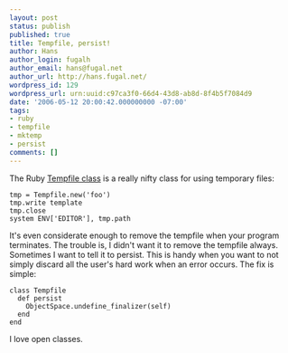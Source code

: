 ```yaml
---
layout: post
status: publish
published: true
title: Tempfile, persist!
author: Hans
author_login: fugalh
author_email: hans@fugal.net
author_url: http://hans.fugal.net/
wordpress_id: 129
wordpress_url: urn:uuid:c97ca3f0-66d4-43d8-ab8d-8f4b5f7084d9
date: '2006-05-12 20:00:42.000000000 -07:00'
tags:
- ruby
- tempfile
- mktemp
- persist
comments: []
---
```

<p>The Ruby <a href="http://www.ruby-doc.org/stdlib/libdoc/tempfile/rdoc/index.html">Tempfile
class</a> is a
really nifty class for using temporary files:</p>

<pre><code>tmp = Tempfile.new('foo')
tmp.write template
tmp.close
system ENV['EDITOR'], tmp.path
</code></pre>

<p>It's even considerate enough to remove the tempfile when your program
terminates. The trouble is, I didn't want it to remove the tempfile always.
Sometimes I want to tell it to persist. This is handy when you want to not
simply discard all the user's hard work when an error occurs. The fix is
simple:</p>

<pre><code>class Tempfile
  def persist
    ObjectSpace.undefine_finalizer(self)
  end
end
</code></pre>

<p>I love open classes.</p>
